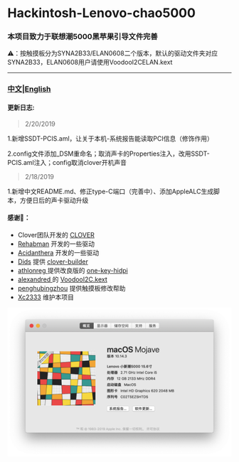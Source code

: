 # Hackintosh-Lenovo-chao5000
### 本项目致力于联想潮5000黑苹果引导文件完善

⚠️：按触摸板分为SYNA2B33/ELAN0608二个版本，默认的驱动文件夹对应SYNA2B33，ELAN0608用户请使用VoodooI2CELAN.kext

  *****
### [中文](https://github.com/Xc2333/Hackintosh-Lenovo-chao5000/blob/master/README-CN.md)|[English](https://github.com/Xc2333/Hackintosh-Lenovo-chao5000/blob/master/README.md)
  
####   更新日志:

> 2/20/2019

1.新增SSDT-PCIS.aml，让关于本机-系统报告能读取PCI信息（修饰作用）

2.config文件添加_DSM重命名；取消声卡的Properties注入，改用SSDT-PCIS.aml注入；config取消clover开机声音

> 2/18/2019

1.新增中文README.md、修正type-C端口（完善中）、添加AppleALC生成脚本，方便日后的声卡驱动升级



####   感谢🎉：
*   Clover团队开发的 [CLOVER](https://sourceforge.net/projects/cloverefiboot/)
*   [Rehabman](https://github.com/RehabMan) 开发的一些驱动
*   [Acidanthera](https://github.com/acidanthera) 开发的一些驱动
*   [Dids](https://github.com/Dids) 提供 [clover-builder](https://github.com/Dids/clover-builder)
*   [athlonreg ](https://github.com/athlonreg)提供改良版的 [one-key-hidpi](https://github.com/athlonreg/one-key-hidpi)
*   [alexandred ](https://github.com/alexandred)的 [VoodooI2C.kext ](https://github.com/alexandred/VoodooI2C)
*   [penghubingzhou](https://github.com/penghubingzhou) 提供触摸板修改帮助
*   [Xc2333](https://github.com/Xc2333) 维护本项目
  
  ![](https://github.com/Xc2333/Hackintosh-Lenovo-chao5000/blob/master/pic/About%20this%20Mac.png)
